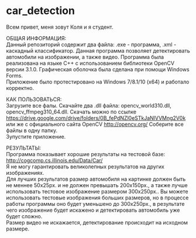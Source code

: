# car_detection
Всем привет, меня зовут Коля и я студент.

ОБЩАЯ ИНФОРМАЦИЯ:  
Данный репозиторий содержит два файла: .exe - программа, .xml - каскадный классификатор.
Данная программа позволяет детектировать автомобили на изображении, а также видео. Программа была реализована на языке C++ с использованием библиотеки OpenCV версии 3.1.0. Графическая оболочка была сделана при помощи Windows Forms.  
Приложение было протестировано на Windows 7/8.1/10 (x64) и работало корректно.

КАК ПОЛЬЗОВАТЬСЯ:  
Загрузите все фалы.
Скачайте два .dll файла: opencv_world310.dll, opencv_ffmpeg310_64.dll. Скачать можно по ссылке https://drive.google.com/drive/folders/0B_fePdNZl0eSTkJaNlVVMng2V0k   или же с официального сайта OpenCV http://opencv.org/
Соберите все файлы в одну папку.  
Зупустите приложение.  

РЕЗУЛЬТАТЫ:  
Программа показывает хорошие результаты на тестовой базе: http://cogcomp.cs.illinois.edu/Data/Car/   
Я не могу гарантировать великолепных результатов на других изображениях.  
Для лучших результатов размер автомобиля на картинке должен быть не меннее 50x25px. и не должен превышать 200x150px., а также лучше использовать тестовое изображение размером 300x250px.. Вы можете использовать тестовые изображения больших размеров, но в процессе работы программы оно будет уменьшено до 300x250px., в результате чего изображение будет искажено и детектировать автомобиль уже будет сложно.  
Размер видео не искажается, детектирование происходит на исходном размере.
